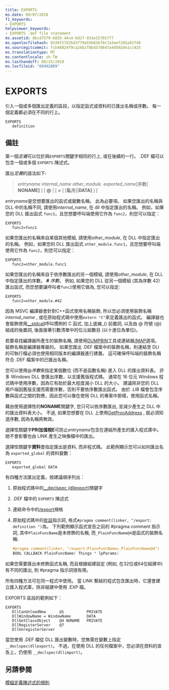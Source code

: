 ```yaml
---
title: EXPORTS
ms.date: 09/07/2018
f1_keywords:
- EXPORTS
helpviewer_keywords:
- EXPORTS .def file statement
ms.assetid: dbcd7579-b855-44c4-bd27-931e157657f7
ms.openlocfilehash: 8338f27d35d3779a55b83b70c7a3eef285a91f46
ms.sourcegitcommit: fcb48824f9ca24b1f8bd37d647a4d592de1cc925
ms.translationtype: MT
ms.contentlocale: zh-TW
ms.lasthandoff: 08/15/2019
ms.locfileid: "69492889"
---
```

# <a name="exports"></a>EXPORTS

引入一個或多個匯出定義的區段，以指定函式或資料的已匯出名稱或序數。 每一個定義都必須在不同的行上。

```DEF
EXPORTS
   definition
```

## <a name="remarks"></a>備註

第一個*定義*可以位於與`EXPORTS`關鍵字相同的行上, 或在後續的一行。 .DEF 檔可以包含一個或多個 `EXPORTS` 陳述式。

匯出*定義*的語法如下:

> *entryname* *internal_name other_module. exported_name*]序數\[ **NONAME]** ] \[ **\@** | \[ __=__ \[ \[**私**用]|**DATA]** ] \[

*entryname*是您想要匯出的函式或變數名稱。 此為必要項。 如果您匯出的名稱與 DLL 中的名稱不同, 請使用*internal_name*, 在 dll 中指定匯出的名稱。 例如，如果您的 DLL 匯出函式 `func1`，且您想要呼叫端使用它作為 `func2`，則您可以指定：

```DEF
EXPORTS
   func2=func1
```

如果您匯出的名稱來自某個其他模組, 請使用*other_module*, 在 DLL 中指定匯出的名稱。 例如，如果您的 DLL 匯出函式 `other_module.func1`，且您想要呼叫端使用它作為 `func2`，則您可以指定：

```DEF
EXPORTS
   func2=other_module.func1
```

如果您匯出的名稱來自于依序數匯出的另一個模組, 請使用*other_module*, 在 DLL 中指定匯出的序數。 __#__ *序數*。 例如, 如果您的 DLL 從另一個模組 (其為序數 42) 匯出函式, 而您想要讓呼叫者`func2`使用它做為, 您可以指定:

```DEF
EXPORTS
   func2=other_module.#42
```

因為 MSVC 編譯器會針對C++函式使用名稱裝飾, 所以您必須使用裝飾名稱*internal_name* , 或在原始程式碼中使用`extern "C"`來定義匯出的函式。 編譯器也會裝飾使用[__stdcall](../../cpp/stdcall.md)呼叫慣例的 C 函式, 加上底線\_() 前置詞, 以及由 @ 符號 (\@) 組成的後置詞, 後面接著引數清單中的位元組數目 (以十進位為單位)。

若要尋找編譯器所產生的裝飾名稱, 請使用[DUMPBIN](dumpbin-reference.md)工具或連結器[/MAP](map-generate-mapfile.md)選項。 裝飾名稱是編譯器專屬的。 如果您匯出 .DEF 檔案中的裝飾名稱，則連結至 DLl 的可執行檔必須也使用相同版本的編譯器進行建置。 這可確保呼叫端的裝飾名稱符合 .DEF 檔案中的已匯出名稱。

您可以使用\@*序數*來指定某個數位 (而不是函數名稱) 進入 DLL 的匯出資料表。 許多 Windows DLL 會匯出序數，以支援舊版程式碼。 通常在 16 位元 Windows 程式碼中使用序數，因為它有助於最大程度減小 DLL 的大小。 建議除非您的 DLL 用戶端因舊版支援而需要序數，否則不要依序數匯出函式。 由於 .LIB 檔會包含序數與函式之間的對應，因此您可以像在使用 DLL 的專案中那樣，使用函式名稱。

藉由使用選擇性的**NONAME**關鍵字, 您只可以依序數匯出, 並減少產生之 DLL 中的匯出資料表大小。 不過, 如果您想要在 DLL 上使用[GetProcAddress](/windows/win32/api/libloaderapi/nf-libloaderapi-getprocaddress) , 就必須知道序數, 因為名稱將無效。

選擇性關鍵字**PRI加值稅E**可防止*entryname*包含在連結所產生的匯入程式庫中。 她不會影響也由 LINK 產生之映像檔中的匯出。

選擇性關鍵字**資料**會指定匯出是資料, 而非程式碼。 此範例顯示您可以如何匯出名為 `exported_global` 的資料變數：

```DEF
EXPORTS
   exported_global DATA
```

有四種方法匯出定義，按建議順序列出：

1. 原始程式碼中的[__declspec (dllexport)](../../cpp/dllexport-dllimport.md)關鍵字

1. .DEF 檔中的 `EXPORTS` 陳述式

1. 連結命令中的[/export](export-exports-a-function.md)規格

1. 原始程式碼中的[批註](../../preprocessor/comment-c-cpp.md)指示詞, 格式`#pragma comment(linker, "/export: definition ")`為。 下列範例顯示函式宣告之前的 #pragma comment 指示詞, 其中`PlainFuncName`是未修飾的名稱, 而`_PlainFuncName@4`是函式的裝飾名稱:

    ```cpp
    #pragma comment(linker, "/export:PlainFuncName=_PlainFuncName@4")
    BOOL CALLBACK PlainFuncName( Things * lpParams)
    ```

如果您需要匯出未修飾函式名稱, 而且根據組建設定 (例如, 在32位或64位組建中) 有不同的匯出, 則 #pragma 指示詞很有用。

所有四種方法可在同一程式中使用。 當 LINK 繫結的程式包含匯出時，它還會建立匯入程式庫，除非組建中使用 .EXP 檔。

EXPORTS 區段的範例如下：

```DEF
EXPORTS
   DllCanUnloadNow      @1          PRIVATE
   DllWindowName = WindowName       DATA
   DllGetClassObject    @4 NONAME   PRIVATE
   DllRegisterServer    @7
   DllUnregisterServer
```

當您使用 .DEF 檔從 DLL 匯出變數時，您無需在變數上指定 `__declspec(dllexport)`。 不過，在使用 DLL 的任何檔案中，您必須在資料的宣告上，仍使用 `__declspec(dllimport)`。

## <a name="see-also"></a>另請參閱

[模組定義陳述式的規則](rules-for-module-definition-statements.md)
